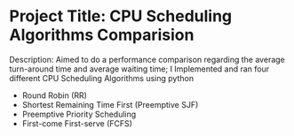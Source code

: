 # Project Title: CPU Scheduling Algorithms Comparision

Description: Aimed to do a performance comparison regarding the average turn-around time and average waiting time; I Implemented and ran four different CPU Scheduling Algorithms using python
- Round Robin (RR)
- Shortest Remaining Time First (Preemptive SJF)
- Preemptive Priority Scheduling 
- First-come First-serve (FCFS)


